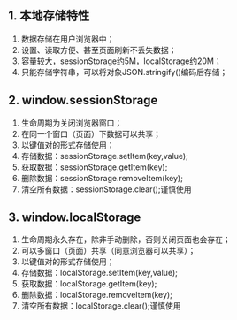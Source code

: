 ## 1. 本地存储特性
1. 数据存储在用户浏览器中；
2. 设置、读取方便、甚至页面刷新不丢失数据；
3. 容量较大，sessionStorage约5M，localStorage约20M；
4. 只能存储字符串，可以将对象JSON.stringify()编码后存储；
## 2. window.sessionStorage
1. 生命周期为关闭浏览器窗口；
2. 在同一个窗口（页面）下数据可以共享；
3. 以键值对的形式存储使用；
4. 存储数据：sessionStorage.setItem(key,value);
5. 获取数据：sessionStorage.getItem(key);
6. 删除数据：sessionStorage.removeItem(key);
7. 清空所有数据：sessionStorage.clear();谨慎使用
## 3. window.localStorage
1. 生命周期永久存在，除非手动删除，否则关闭页面也会存在；
2. 可以多窗口（页面）共享（同意浏览器可以共享）；
3. 以键值对的形式存储使用；
4. 存储数据：localStorage.setItem(key,value);
5. 获取数据：localStorage.getItem(key);
6. 删除数据：localStorage.removeItem(key);
7. 清空所有数据：localStorage.clear();谨慎使用